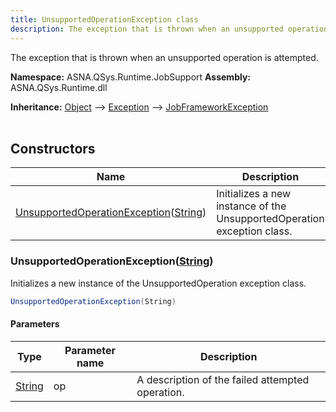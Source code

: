 ```yaml
---
title: UnsupportedOperationException class
description: The exception that is thrown when an unsupported operation is attempted.
---
```


The exception that is thrown when an unsupported operation is attempted.

**Namespace:** ASNA.QSys.Runtime.JobSupport
**Assembly:** ASNA.QSys.Runtime.dll

**Inheritance:** [Object](https://docs.microsoft.com/en-us/dotnet/api/system.object) --> [Exception](https://docs.microsoft.com/en-us/dotnet/api/system.exception) --> [JobFrameworkException](/reference/runtime/qsys-runtime-job-support/job-framework-exception.html)
<br>
<br>

## Constructors

| Name | Description |
| --- | --- |
| [UnsupportedOperationException](#unsupportedoperationexceptionstring)([String](https://docs.microsoft.com/en-us/dotnet/api/system.string)) | Initializes a new instance of the UnsupportedOperation exception class.

### UnsupportedOperationException([String](https://docs.microsoft.com/en-us/dotnet/api/system.string))

Initializes a new instance of the UnsupportedOperation exception class.

```cs
UnsupportedOperationException(String)
```

#### Parameters

| Type | Parameter name | Description
| --- | --- | ---
| [String](https://docs.microsoft.com/en-us/dotnet/api/system.string) | op | A description of the failed attempted operation.
